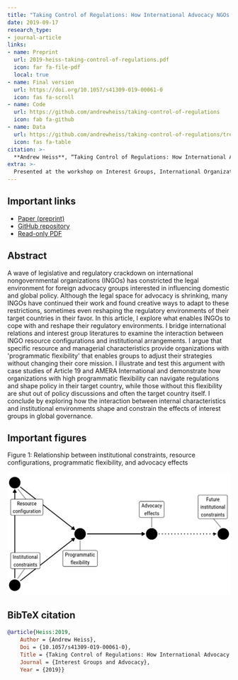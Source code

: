 ```yaml
---
title: "Taking Control of Regulations: How International Advocacy NGOs Shape the Regulatory Environments of their Target Countries"
date: 2019-09-17
research_type: 
- journal-article
links:
- name: Preprint
  url: 2019-heiss-taking-control-of-regulations.pdf
  icon: far fa-file-pdf
  local: true
- name: Final version
  url: https://doi.org/10.1057/s41309-019-00061-0
  icon: fas fa-scroll
- name: Code
  url: https://github.com/andrewheiss/taking-control-of-regulations
  icon: fab fa-github
- name: Data
  url: https://github.com/andrewheiss/taking-control-of-regulations/tree/master/data
  icon: fas fa-table
citation: >-
  **Andrew Heiss**, “Taking Control of Regulations: How International Advocacy NGOs Shape the Regulatory Environments of their Target Countries,” *Interest Groups and Advocacy* 8, no. 3 (September 2019): 356–75, doi: [`10.1057/s41309-019-00061-0`](https://doi.org/10.1057/s41309-019-00061-0)
extra: >-
  Presented at the workshop on Interest Groups, International Organizations, and Global Problem-Solving Capacity, Stockholm University, Sweden, June 2018, organized by Elizabeth Bloodgood and Lisa Dellmuth
---
```


## Important links

- [Paper (preprint)](2019-heiss-taking-control-of-regulations.pdf)
- [GitHub repository](https://github.com/andrewheiss/taking-control-of-regulations)
- [Read-only PDF](https://rdcu.be/bRhne)


## Abstract

A wave of legislative and regulatory crackdown on international nongovernmental organizations (INGOs) has constricted the legal environment for foreign advocacy groups interested in influencing domestic and global policy. Although the legal space for advocacy is shrinking, many INGOs have continued their work and found creative ways to adapt to these restrictions, sometimes even reshaping the regulatory environments of their target countries in their favor. In this article, I explore what enables INGOs to cope with and reshape their regulatory environments. I bridge international relations and interest group literatures to examine the interaction between INGO resource configurations and institutional arrangements. I argue that specific resource and managerial characteristics provide organizations with 'programmatic flexibility' that enables groups to adjust their strategies without changing their core mission. I illustrate and test this argument with case studies of Article 19 and AMERA International and demonstrate how organizations with high programmatic flexibility can navigate regulations and shape policy in their target country, while those without this flexibility are shut out of policy discussions and often the target country itself. I conclude by exploring how the interaction between internal characteristics and institutional environments shape and constrain the effects of interest groups in global governance.


## Important figures

Figure 1: Relationship between institutional constraints, resource configurations, programmatic flexibility, and advocacy effects

![Figure 1: Relationship between institutional constraints, resource configurations, programmatic flexibility, and advocacy effects](iga-19_fig1.png)


## BibTeX citation

```bibtex
@article{Heiss:2019,
    Author = {Andrew Heiss},
    Doi = {10.1057/s41309-019-00061-0},
    Title = {Taking Control of Regulations: How International Advocacy {NGOs} Shape the Regulatory Environments of their Target Countries},
    Journal = {Interest Groups and Advocacy},
    Year = {2019}}
```
